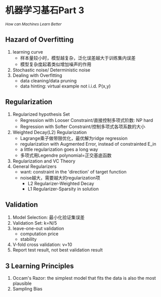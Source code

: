 # 机器学习基石Part 3   

<sub>*How can Machines Learn Better*</sub>   

## Hazard of Overfitting
1. learning curve
   * 样本量较小时，模型越复杂，泛化误差越大于训练集内误差
   * 模型复杂度起着类似增加噪声的作用
2. Stochastic noise/ Deterministic noise
3. Dealing with Overfitting     
   * data cleaning/data pruning
   * data hinting: virtual example not i.i.d. P(x,y)
## Regularization
1. Regularized hypothesis Set
   * Regression with Looser Constraint/直接控制多项式阶数: NP hard
   * Regression with Softer Constraint/控制多项式各项系数的大小
2. Weighted Decay(L2) Regularization
   * Lagrange乘子做带限优化，最优解为ridge regression
   * regularization with Augmented Error, instead of constrainted E_in
   * a little regularization goes a long way
   * 多项式用Legendre polynomial=正交基底函数
3. Regularization and VC Theory
4. General Regularizers
   * want: constraint in the 'direction' of target function 
   * noise越大，需要越大的regularization项
      * L2 Regularizer-Weighted Decay
      * L1 Regularizer-Sparsity in solution
## Validation
1. Model Selection: 最小化验证集误差
2. Validation Set: k=N/5
3. leave-one-out validation
   * computation price
   * stability
4. V-fold cross validation: v=10
5. Report test result, not best validation result
## 3 Learning Principles
1. Occam's Razor: the simplest model that fits the data is also the most plausible
2. Sampling Bias